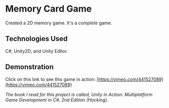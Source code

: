 # Memory Card Game

Created a 2D memory game. It's a *complete* game.

## Technologies Used

C#, Unity2D, and Unity Editor.

## Demonstration

Click on this link to see this game in action: [https://vimeo.com/441527089](https://vimeo.com/441527089)


*The book I read for this project is called, Unity in Action: Multiplatform Game Development in C#, 2nd Edition (Hocking).*

